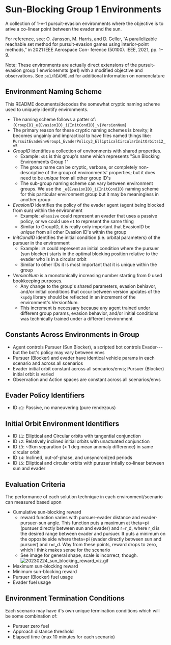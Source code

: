 # Sun-Blocking Group 1 Environments

A collection of 1-v-1 pursuit-evasion environments where the objective is to arive a co-linear point between the evader and the sun.

For reference, see: O. Jansson, M. Harris, and D. Geller, “A parallelizable reachable set method for pursuit-evasion games using interior-point methods,” in 2021 IEEE Aerospace Con- ference (50100). IEEE, 2021, pp. 1–9.

Note: These environments are actually direct extensions of the pursuit-evasion group 1 envrionemnts (pe1) with a modified objective and observations. See `pe1/README.md` for additional information on nomenclature

## Environment Naming Scheme

This README documents/decodes the somewhat cryptic naming scheme used to uniquely identify environments. 

+ The naming scheme follows a patter of: `{GroupID}_e{EvasionID}_i{InitCondID}_v{VersionNum}`
+ The primary reason for these cryptic naming schemes is brevity; it becomes ungainly and impractical to have files named things like: `PursuitEvadeEnvGroup1_EvaderPolicy3_EllipticalCircularInitOrbits12_v5`
+ *GroupID* identifies a collection of environments with shared properties. 
    + Example: `sb1` is this group's name which represents "Sun Blocking Environments Group 1"
    + The group name can be cryptic, verbose, or completely non-descriptive of the group of environments' properties; but it does need to be _unique_ from all other group ID's
    + The sub-group naming scheme can vary between environment groups. We use the `_e{EvasionID}_i{InitCondID}` naming scheme for this particular environment group but it may be meaningless in another group
+ *EvasionID* identifies the policy of the evader agent (agent being blocked from sun) within the environment
    + Example: `ePassive` could represent an evader that uses a passive policy, or we could use `e1` to represent the same thing
    + Similar to GroupID, it is really only important that EvasionID be _unique_ from all other Evasion ID's within the group
+ *InitCondID* identifies the initial condition (i.e. orbital parameters) of the pursuer in the environment
    + Example: `i5` could represent an initial condition where the pursuer (sun blocker) starts in the optimal blocking position relative to the evader who is in a circular orbit
    + Similar to other IDs it is most important that it is unique within the group
+ *VersionNum* is a monotonically increasing number starting from 0 used bookkeeping purposes. 
    + Any change to the group's shared parameters, evasion behiavor, and/or initial conditions that occur between version updates of the `kspdg` library should be reflected in an increment of the environment's VersionNum. 
    + This increment is necessary because any agent trained under different group params, evasion behavior, and/or initial conditions was technically trained under a different environment

## Constants Across Environments in Group

+ Agent controls Pursuer (Sun Blocker), a scripted bot controls Evader---but the bot's policy may vary between envs
+ Pursuer (Blocker) and evader have identical vehicle params in each scenario and across all scenarios
+ Evader initial orbit constant across all sencarios/envs; Pursuer (Blocker) initial orbit is varied
+ Observation and Action spaces are constant across all scenarios/envs

## Evader Policy Identifiers

+ ID `e1`: Passive, no maneuvering (pure rendezous)

## Initial Orbit Environment Identifiers

+ ID `i1`: Elliptical and Circular orbits with tangential conjunction
+ ID `i2`: Relatively inclined initial orbits with unactuated conjunction
+ ID `i3`: ~3km separation (< 1 deg mean anomaly difference) in same circular orbit
+ ID `i4`: Inclined, out-of-phase, and unsyncronized periods 
+ ID `i5`: Elliptical and circular orbits with puruser intially co-linear between sun and evader

## Evaluation Criteria

The performance of each solution technique in each environment/scenario can measured based upon

+ Cumulative sun-blocking reward
    + reward function varies with pursuer-evader distance and evader-pursuer-sun angle. This function puts a maximum at theta=pi (pursuer directly between sun and evader) and r=r_d, where r_d is the desired range between evader and pursuer. It puts a minimum on the opposite side where theta=pi (evader directly between sun and pursuer) and r=r_d. Way from these points, reward drops to zero, which I think makes sense for the scenario
    + See image for general shape, scale is incorrect, though.
    ![20230224_sun_blocking_reward_viz.gif](../../../docs/20230224_sun_blocking_reward_viz.gif)
+ Maximum sun-blocking reward
+ Minimum sun-blocking reward
+ Pursuer (Blocker) fuel usage
+ Evader fuel usage

## Environment Termination Conditions

Each scenario may have it's own unique termination conditions which will be some combination of:

+ Pursuer zero fuel
+ Approach distance threshold
+ Elapsed time (max 10 minutes for each scenario)